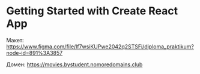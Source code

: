 # Getting Started with Create React App

Макет: https://www.figma.com/file/lf7wsiKUPwe2042q2STSFi/diploma_praktikum?node-id=891%3A3857

Домен: https://movies.bystudent.nomoredomains.club

